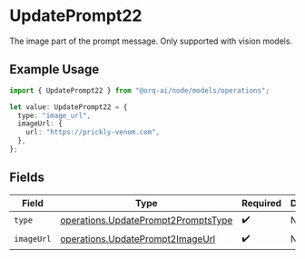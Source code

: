 # UpdatePrompt22

The image part of the prompt message. Only supported with vision models.

## Example Usage

```typescript
import { UpdatePrompt22 } from "@orq-ai/node/models/operations";

let value: UpdatePrompt22 = {
  type: "image_url",
  imageUrl: {
    url: "https://prickly-venom.com",
  },
};
```

## Fields

| Field                                                                                      | Type                                                                                       | Required                                                                                   | Description                                                                                |
| ------------------------------------------------------------------------------------------ | ------------------------------------------------------------------------------------------ | ------------------------------------------------------------------------------------------ | ------------------------------------------------------------------------------------------ |
| `type`                                                                                     | [operations.UpdatePrompt2PromptsType](../../models/operations/updateprompt2promptstype.md) | :heavy_check_mark:                                                                         | N/A                                                                                        |
| `imageUrl`                                                                                 | [operations.UpdatePrompt2ImageUrl](../../models/operations/updateprompt2imageurl.md)       | :heavy_check_mark:                                                                         | N/A                                                                                        |